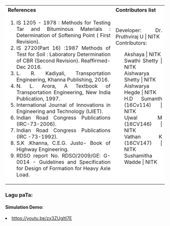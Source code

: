 <table style="text-align:justify;">
<tr style="background-color: white">
<th>References</th>
<th>Contributors list</th>
</tr>
<tr style="text-align:justify;padding-top:0px;background-color: white">
<td style="text-align:justify;padding-top:0px">
<ol style="padding-top:0px">
<li>IS 1205 - 1978 : Methods for Testing Tar and Bituminous Materials : Determination of Softening Point ( First Revision).</li>
<li>IS 2720(Part 16) :1987 Methods of Test for Soil : Laboratory Determination of CBR (Second Revision). Reaffirmed- Dec 2016.</li>
<li>L. R. Kadiyali, Transportation Engineering, Khanna Publishing, 2016.</li>
<li>N. L. Arora, A Textbook of Transportation Engineering, New India Publication, 1997.</li>
<li>International Journal of Innovations in Engineering and Technology (IJIET).</li>
<li>Indian Road Congress Publications (IRC-73-2006).</li>
<li> Indian Road Congress Publications (IRC -73-1992).</li>
<li>S.K .Khanna, C.E.G. Justo- Book of Highway Engineering.</li>
<li>RDSO report No. RDSO/2009/GE: G-0014 - Guidelines and Specification for Design of Formation for Heavy Axle Load.</li>
</ol>
</td>
<td style="text-align:justify;padding-top:0px">Developer: Dr. Pruthviraj U | NITK</br>
Contributors:
<ul style="list-style-type: none;">
<li>Akshaya | NITK</li>
<li>Swathi Shetty | NITK</li>
<li>Aishwarya Shetty | NITK</li>
<li>Aishwarya Hegde | NITK</li>
<li>H.D Sumanth (16Cv114) | NITK</li>
<li>Ujwal M (16CV146) | NITK</li>
<li>Vathan K (16CV147) | NITK</li>
<li>Sushamitha Wadde | NITK</li>
</ul></td>
</tr>
</table>


### Lagu paTa:

 #### Simulation Demo:
 <li><a href="https://youtu.be/zx3ZUgltI7E">https://youtu.be/zx3ZUgltI7E</a></li>
